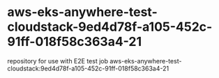 # aws-eks-anywhere-test-cloudstack-9ed4d78f-a105-452c-91ff-018f58c363a4-21
repository for use with E2E test job aws-eks-anywhere-test-cloudstack:9ed4d78f-a105-452c-91ff-018f58c363a4-21
